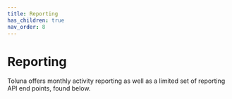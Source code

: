 ```yaml
---
title: Reporting
has_children: true
nav_order: 8
---
```


# Reporting 

Toluna offers monthly activity reporting as well as a limited set of reporting API end points, found below.
